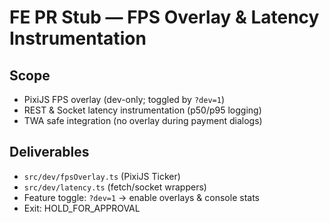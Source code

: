 # FE PR Stub — FPS Overlay & Latency Instrumentation

## Scope
- PixiJS FPS overlay (dev-only; toggled by `?dev=1`)
- REST & Socket latency instrumentation (p50/p95 logging)
- TWA safe integration (no overlay during payment dialogs)

## Deliverables
- `src/dev/fpsOverlay.ts` (PixiJS Ticker)
- `src/dev/latency.ts` (fetch/socket wrappers)
- Feature toggle: `?dev=1` → enable overlays & console stats
- Exit: HOLD_FOR_APPROVAL
